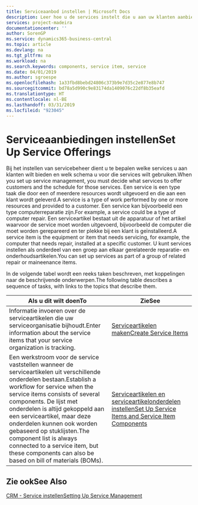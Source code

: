 ```yaml
---
title: Serviceaanbod instellen | Microsoft Docs
description: Leer hoe u de services instelt die u aan uw klanten aanbiedt.
services: project-madeira
documentationcenter: ''
author: SorenGP
ms.service: dynamics365-business-central
ms.topic: article
ms.devlang: na
ms.tgt_pltfrm: na
ms.workload: na
ms.search.keywords: components, service item, service
ms.date: 04/01/2019
ms.author: sgroespe
ms.openlocfilehash: 1a33fbd8bebd24806c373b9e7d35c2e877e8b747
ms.sourcegitcommit: bd78a5d990c9e83174da1409076c22df8b35eafd
ms.translationtype: HT
ms.contentlocale: nl-BE
ms.lasthandoff: 03/31/2019
ms.locfileid: "923045"
---
```

# <a name="set-up-service-offerings"></a><span data-ttu-id="541a0-103">Serviceaanbiedingen instellen</span><span class="sxs-lookup"><span data-stu-id="541a0-103">Set Up Service Offerings</span></span>
<span data-ttu-id="541a0-104">Bij het instellen van servicebeheer dient u te bepalen welke services u aan klanten wilt bieden en welk schema u voor die services wilt gebruiken.</span><span class="sxs-lookup"><span data-stu-id="541a0-104">When you set up service management, you must decide what services to offer customers and the schedule for those services.</span></span> <span data-ttu-id="541a0-105">Een service is een type taak die door een of meerdere resources wordt uitgevoerd en die aan een klant wordt geleverd.</span><span class="sxs-lookup"><span data-stu-id="541a0-105">A service is a type of work performed by one or more resources and provided to a customer.</span></span> <span data-ttu-id="541a0-106">Een service kan bijvoorbeeld een type computerreparatie zijn.</span><span class="sxs-lookup"><span data-stu-id="541a0-106">For example, a service could be a type of computer repair.</span></span> <span data-ttu-id="541a0-107">Een serviceartikel bestaat uit de apparatuur of het artikel waarvoor de service moet worden uitgevoerd, bijvoorbeeld de computer die moet worden gerepareerd en ter plekke bij een klant is geïnstalleerd.</span><span class="sxs-lookup"><span data-stu-id="541a0-107">A service item is the equipment or item that needs servicing, for example, the computer that needs repair, installed at a specific customer.</span></span> <span data-ttu-id="541a0-108">U kunt services instellen als onderdeel van een groep aan elkaar gerelateerde reparatie- en onderhoudsartikelen.</span><span class="sxs-lookup"><span data-stu-id="541a0-108">You can set up services as part of a group of related repair or maineenance items.</span></span>  
  
<span data-ttu-id="541a0-109">In de volgende tabel wordt een reeks taken beschreven, met koppelingen naar de beschrijvende onderwerpen.</span><span class="sxs-lookup"><span data-stu-id="541a0-109">The following table describes a sequence of tasks, with links to the topics that describe them.</span></span>  
  
|<span data-ttu-id="541a0-110">**Als u dit wilt doen**</span><span class="sxs-lookup"><span data-stu-id="541a0-110">**To**</span></span>|<span data-ttu-id="541a0-111">**Zie**</span><span class="sxs-lookup"><span data-stu-id="541a0-111">**See**</span></span>|  
|------------|-------------|  
|<span data-ttu-id="541a0-112">Informatie invoeren over de serviceartikelen die uw serviceorganisatie bijhoudt.</span><span class="sxs-lookup"><span data-stu-id="541a0-112">Enter information about the service items that your service organization is tracking.</span></span>|[<span data-ttu-id="541a0-113">Serviceartikelen maken</span><span class="sxs-lookup"><span data-stu-id="541a0-113">Create Service Items</span></span>](service-how-to-create-service-items.md)|  
|<span data-ttu-id="541a0-114">Een werkstroom voor de service vaststellen wanneer de serviceartikelen uit verschillende onderdelen bestaan.</span><span class="sxs-lookup"><span data-stu-id="541a0-114">Establish a workflow for service when the service items consists of several components.</span></span> <span data-ttu-id="541a0-115">De lijst met onderdelen is altijd gekoppeld aan een serviceartikel, maar deze onderdelen kunnen ook worden gebaseerd op stuklijsten.</span><span class="sxs-lookup"><span data-stu-id="541a0-115">The component list is always connected to a service item, but these components can also be based on bill of materials (BOMs).</span></span>|[<span data-ttu-id="541a0-116">Serviceartikelen en serviceartikelonderdelen instellen</span><span class="sxs-lookup"><span data-stu-id="541a0-116">Set Up Service Items and Service Item Components</span></span>](service-how-setup-service-items.md)|  
  
## <a name="see-also"></a><span data-ttu-id="541a0-117">Zie ook</span><span class="sxs-lookup"><span data-stu-id="541a0-117">See Also</span></span>  
[<span data-ttu-id="541a0-118">CRM - Service instellen</span><span class="sxs-lookup"><span data-stu-id="541a0-118">Setting Up Service Management</span></span>](service-setup-service.md)   